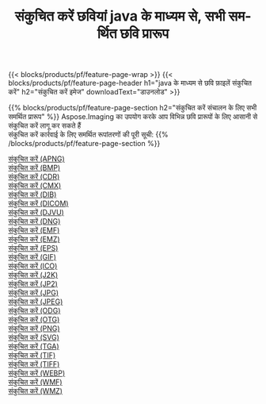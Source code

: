 ﻿---
title: संकुचित करें छवियां java के माध्यम से, सभी समर्थित छवि प्रारूप 
weight: 3920
url: /hi/java/compress 
lang: hi
langdirlevel: 2
locales: zh-hans,ja,it,ru,de,es,fr,nl,id,lt,pl,pt,vi,tr,ko,zh-hant,ar,hi,th,sv,cs,uk,he
description: Aspose.Imaging का उपयोग करके आप java के माध्यम से आसानी से संकुचित करें चित्र बना सकते हैं
---

{{< blocks/products/pf/feature-page-wrap >}}
{{< blocks/products/pf/feature-page-header h1="java के माध्यम से छवि फ़ाइलें संकुचित करें" h2="संकुचित करें इमेज" downloadText="डाउनलोड" >}}


{{% blocks/products/pf/feature-page-section  h2="संकुचित करें संचालन के लिए सभी समर्थित प्रारूप" %}}
Aspose.Imaging का उपयोग करके आप विभिन्न छवि प्रारूपों के लिए आसानी से संकुचित करें लागू कर सकते हैं
<br/>
संकुचित करें कार्रवाई के लिए समर्थित रूपांतरणों की पूरी सूची:
{{% /blocks/products/pf/feature-page-section %}}
<div class="container-fluid productfamilypage bg-gray">
    <div class="convertypes bg-gray agp-content section">
        <div class="container">
		<div class="row other-converters">
		    <div class='col-md-2 other-converter remove-lp remove-rp'><a href="/imaging/hi/java/compress/apng" >संकुचित करें (APNG)</a></div><div class='col-md-2 other-converter remove-lp remove-rp'><a href="/imaging/hi/java/compress/bmp" >संकुचित करें (BMP)</a></div><div class='col-md-2 other-converter remove-lp remove-rp'><a href="/imaging/hi/java/compress/cdr" >संकुचित करें (CDR)</a></div><div class='col-md-2 other-converter remove-lp remove-rp'><a href="/imaging/hi/java/compress/cmx" >संकुचित करें (CMX)</a></div><div class='col-md-2 other-converter remove-lp remove-rp'><a href="/imaging/hi/java/compress/dib" >संकुचित करें (DIB)</a></div><div class='col-md-2 other-converter remove-lp remove-rp'><a href="/imaging/hi/java/compress/dicom" >संकुचित करें (DICOM)</a></div><div class='col-md-2 other-converter remove-lp remove-rp'><a href="/imaging/hi/java/compress/djvu" >संकुचित करें (DJVU)</a></div><div class='col-md-2 other-converter remove-lp remove-rp'><a href="/imaging/hi/java/compress/dng" >संकुचित करें (DNG)</a></div><div class='col-md-2 other-converter remove-lp remove-rp'><a href="/imaging/hi/java/compress/emf" >संकुचित करें (EMF)</a></div><div class='col-md-2 other-converter remove-lp remove-rp'><a href="/imaging/hi/java/compress/emz" >संकुचित करें (EMZ)</a></div><div class='col-md-2 other-converter remove-lp remove-rp'><a href="/imaging/hi/java/compress/eps" >संकुचित करें (EPS)</a></div><div class='col-md-2 other-converter remove-lp remove-rp'><a href="/imaging/hi/java/compress/gif" >संकुचित करें (GIF)</a></div><div class='col-md-2 other-converter remove-lp remove-rp'><a href="/imaging/hi/java/compress/ico" >संकुचित करें (ICO)</a></div><div class='col-md-2 other-converter remove-lp remove-rp'><a href="/imaging/hi/java/compress/j2k" >संकुचित करें (J2K)</a></div><div class='col-md-2 other-converter remove-lp remove-rp'><a href="/imaging/hi/java/compress/jp2" >संकुचित करें (JP2)</a></div><div class='col-md-2 other-converter remove-lp remove-rp'><a href="/imaging/hi/java/compress/jpg" >संकुचित करें (JPG)</a></div><div class='col-md-2 other-converter remove-lp remove-rp'><a href="/imaging/hi/java/compress/jpeg" >संकुचित करें (JPEG)</a></div><div class='col-md-2 other-converter remove-lp remove-rp'><a href="/imaging/hi/java/compress/odg" >संकुचित करें (ODG)</a></div><div class='col-md-2 other-converter remove-lp remove-rp'><a href="/imaging/hi/java/compress/otg" >संकुचित करें (OTG)</a></div><div class='col-md-2 other-converter remove-lp remove-rp'><a href="/imaging/hi/java/compress/png" >संकुचित करें (PNG)</a></div><div class='col-md-2 other-converter remove-lp remove-rp'><a href="/imaging/hi/java/compress/svg" >संकुचित करें (SVG)</a></div><div class='col-md-2 other-converter remove-lp remove-rp'><a href="/imaging/hi/java/compress/tga" >संकुचित करें (TGA)</a></div><div class='col-md-2 other-converter remove-lp remove-rp'><a href="/imaging/hi/java/compress/tif" >संकुचित करें (TIF)</a></div><div class='col-md-2 other-converter remove-lp remove-rp'><a href="/imaging/hi/java/compress/tiff" >संकुचित करें (TIFF)</a></div><div class='col-md-2 other-converter remove-lp remove-rp'><a href="/imaging/hi/java/compress/webp" >संकुचित करें (WEBP)</a></div><div class='col-md-2 other-converter remove-lp remove-rp'><a href="/imaging/hi/java/compress/wmf" >संकुचित करें (WMF)</a></div><div class='col-md-2 other-converter remove-lp remove-rp'><a href="/imaging/hi/java/compress/wmz" >संकुचित करें (WMZ)</a></div>
                </div>
        </div>
    </div>
</div>
<br/>
